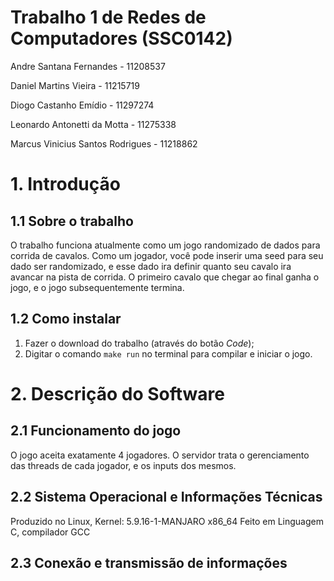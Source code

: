 # Trabalho 1 de Redes de Computadores (SSC0142)

Andre Santana Fernandes - 11208537

Daniel Martins Vieira - 11215719

Diogo Castanho Emídio - 11297274

Leonardo Antonetti da Motta - 11275338

Marcus Vinicius Santos Rodrigues - 11218862

# 1. Introdução

## 1.1 Sobre o trabalho

O trabalho funciona atualmente como um jogo randomizado de dados para corrida de cavalos. Como um jogador, você pode inserir uma seed para seu dado ser randomizado, e esse dado ira definir quanto seu cavalo ira avancar na pista de corrida. O primeiro cavalo que chegar ao final ganha o jogo, e o jogo subsequentemente termina.

## 1.2 Como instalar

1. Fazer o download do trabalho (através do botão _Code_);
2. Digitar o comando `make run` no terminal para compilar e iniciar o jogo.

# 2. Descrição do Software

## 2.1 Funcionamento do jogo

O jogo aceita exatamente 4 jogadores. O servidor trata o gerenciamento das threads de cada jogador, e os inputs dos mesmos.

## 2.2 Sistema Operacional e Informações Técnicas

Produzido no Linux, Kernel: 5.9.16-1-MANJARO x86_64
Feito em Linguagem C, compilador GCC

## 2.3 Conexão e transmissão de informações


